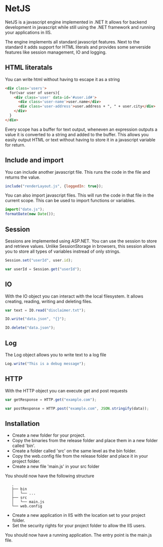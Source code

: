 # NetJS

NetJS is a javascript engine implemented in .NET
It allows for backend development in javascript while still using the .NET framework and running your applications in IIS.

The engine implements all standard javascript features.
Next to the standard it adds support for HTML literals and provides some serverside features like session management, IO and logging.

## HTML literatals
You can write html without having to escape it as a string

```html
<div class='users'>
  for(var user of users){
    <div class='user' data-id='#user.id#'>
      <div class='user-name'>user.name</div>
      <div class='user-address'>user.address + ", " + user.city</div>
    </div>
  }
</div>
```

Every scope has a buffer for text output, wheneven an expression outputs a value it is converted to a string and added to the buffer.
This allows you easily output HTML or text without having to store it in a javascript variable for return.

## Include and import
You can include another javascript file. This runs the code in the file and returns the value.

```javascript
include("renderLayout.js", {loggedIn: true});
```

You can also import javascript files. This will run the code in that file in the current scope.
This can be used to import functions or variables.

```javascript
import("date.js");
formatDate(new Date());
```

## Session
Sessions are implemented using ASP.NET. You can use the session to store and retrieve values.
Unlike SessionStorage in browsers, this session allows you to store all types of variables instread of only strings.

```javascript
Session.set("userId", user.id);

var userId = Session.get("userId");
```

## IO
With the IO object you can interact with the local filesystem. It allows creating, reading, writing and deleting files.

```javascript
var text = IO.read("disclaimer.txt");

IO.write("data.json", "{}");

IO.delete("data.json");
```

## Log
The Log object allows you to write text to a log file

```javascript
Log.write("This is a debug message");
```

## HTTP
With the HTTP object you can execute get and post requests

```javascript
var getResponse = HTTP.get("example.com");

var postResponse = HTTP.post("example.com", JSON.stringify(data));
```

## Installation
- Create a new folder for your project.
- Copy the binaries from the release folder and place them in a new folder called 'bin'.
- Create a folder called 'src' on the same level as the bin folder.
- Copy the web.config file from the release folder and place it in your project folder.
- Create a new file 'main.js' in your src folder

You should now have the following structure

```
   .
   ├── bin
   │   └── ...
   ├── src
   │   └── main.js
   └── web.config
```

- Create a new application in IIS with the location set to your project folder.
- Set the security rights for your project folder to allow the IIS users.

You should now have a running application. The entry point is the main.js file.
